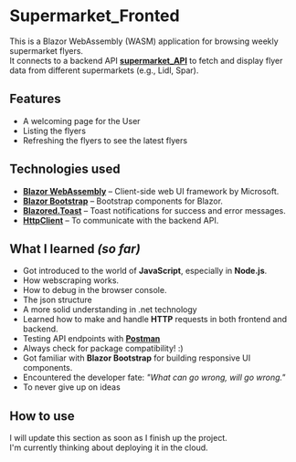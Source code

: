 # Supermarket_Fronted

This is a Blazor WebAssembly (WASM) application for browsing weekly supermarket flyers. \
It connects to a backend API **[supermarket_API](https://github.com/gmark1337/Supermarket_API)** to fetch and display flyer data from different supermarkets (e.g., Lidl, Spar).


## Features

- A welcoming page for the User 
- Listing the flyers
- Refreshing the flyers to see the latest flyers

## Technologies used

- **[Blazor WebAssembly](https://dotnet.microsoft.com/en-us/apps/aspnet/web-apps/blazor)** – Client-side web UI framework by Microsoft.
- **[Blazor Bootstrap](https://www.blazorbootstrap.com/)** – Bootstrap components for Blazor.
- **[Blazored.Toast](https://github.com/Blazored/Toast)** – Toast notifications for success and error messages.
- **[HttpClient](https://learn.microsoft.com/en-us/dotnet/api/system.net.http.httpclient)** – To communicate with the backend API.

## What I learned  *(so far)*
  - Got introduced to the world of **JavaScript**, especially in **Node.js**.
  - How webscraping works.
  - How to debug in the browser console.
  - The json structure
  - A more solid understanding in .net technology
  - Learned how to make and handle **HTTP** requests in both frontend and backend.
  - Testing API endpoints with **[Postman](https://www.postman.com)**
  - Always check for package compatibility! :)
  - Got familiar with **Blazor Bootstrap** for building responsive UI components.
  - Encountered the developer fate: *"What can go wrong, will go wrong."*
  - To never give up on ideas

## How to use
I will update this section as soon as I finish up the project. \
I'm currently thinking about deploying it in the cloud.
